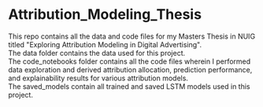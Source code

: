 # Attribution_Modeling_Thesis
This repo contains all the data and code files for my Masters Thesis in NUIG titled "Exploring Attribution Modeling in Digital Advertising".
<br />The data folder contains the data used for this project.
<br />The code_notebooks folder contains all the code files wherein I performed data exploration and derived attribution allocation, prediction performance, and explainability results for various attribution models.
<br />The saved_models contain all trained and saved LSTM models used in this project.
